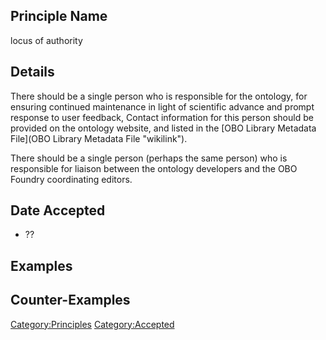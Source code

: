 Principle Name
--------------

locus of authority

Details
-------

There should be a single person who is responsible for the ontology, for
ensuring continued maintenance in light of scientific advance and prompt
response to user feedback, Contact information for this person should be
provided on the ontology website, and listed in the [OBO Library
Metadata File](OBO Library Metadata File "wikilink").

There should be a single person (perhaps the same person) who is
responsible for liaison between the ontology developers and the OBO
Foundry coordinating editors.

Date Accepted
-------------

-   ??

Examples
--------

Counter-Examples
----------------

<Category:Principles> <Category:Accepted>
